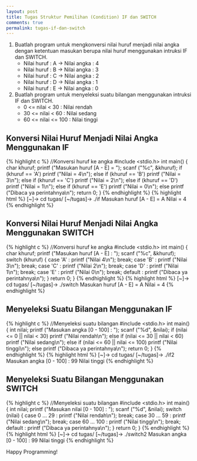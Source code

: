 ```yaml
---
layout: post
title: Tugas Struktur Pemilihan (Condition) IF dan SWITCH
comments: true
permalink: tugas-if-dan-switch
---
```


1. Buatlah program untuk mengkonversi nilai huruf menjadi nilai angka dengan ketentuan masukan berupa nilai huruf menggunakan intruksi IF dan SWITCH.
	* Nilai huruf : A -> Nilai angka : 4
	* Nilai huruf : B -> Nilai angka : 3
	* Nilai huruf : C -> Nilai angka : 2
	* Nilai huruf : D -> Nilai angka : 1
	* Nilai huruf : E -> Nilai angka : 0
2. Buatlah program untuk menyeleksi suatu bilangan menggunakan intruksi IF dan SWITCH.
	* 0 <= nilai < 30 : Nilai rendah
	* 30 <= nilai < 60 : Nilai sedang
	* 60 <= nilai <= 100 : Nilai tinggi

## Konversi Nilai Huruf Menjadi Nilai Angka Menggunakan IF
{% highlight c %}
//Konversi huruf ke angka
#include <stdio.h>
int main()
{
	char khuruf;
	printf ("Masukan huruf [A - E] = ");
	scanf ("%c", &khuruf);
	if (khuruf == 'A')
		printf ("Nilai = 4\n");
	else
		if (khuruf == 'B')
			printf ("Nilai = 3\n");
		else
			if (khuruf == 'C')
				printf ("Nilai = 2\n");
			else
				if (khuruf == 'D')
					printf ("Nilai = 1\n");
				else
					if (khuruf == 'E')
						printf ("Nilai = 0\n");
					else
						printf ("Dibaca ya perintahnya\n");
	return 0;
}
{% endhighlight %}
{% highlight html %}
[~]-> cd tugas/
[~/tugas]-> ./if
Masukan huruf [A - E] = A
Nilai = 4
{% endhighlight %}

## Konversi Nilai Huruf Menjadi Nilai Angka Menggunakan SWITCH
{% highlight c %}
//Konversi huruf ke angka
#include <stdio.h>
int main()
{
	char khuruf;
	printf ("Masukan huruf [A - E] : ");
	scanf ("%c", &khuruf);
	switch (khuruf)
	{
		case 'A' : printf ("Nilai 4\n"); break;
		case 'B' : printf ("Nilai 3\n"); break;
		case 'C' : printf ("Nilai 2\n"); break;
		case 'D' : printf ("Nilai 1\n"); break;
		case 'E' : printf ("Nilai 0\n"); break;
		default  : printf ("Dibaca ya perintahnya\n");
	}
	return 0;
}
{% endhighlight %}
{% highlight html %}
[~]-> cd tugas/
[~/tugas]-> ./switch
Masukan huruf [A - E] = A
Nilai = 4
{% endhighlight %}

## Menyeleksi Suatu Bilangan Menggunakan IF
{% highlight c %}
//Menyeleksi suatu bilangan
#include <stdio.h>
int main()
{
	int nilai;
	printf ("Masukan angka [0 - 100] : ");
	scanf ("%d", &nilai);
	if (nilai <= 0 || nilai < 30)
		printf ("Nilai rendah\n");
	else
		if (nilai <= 30 || nilai < 60)
			printf ("Nilai sedang\n");
		else
			if (nilai <= 60 || nilai <= 100)
				printf ("Nilai tinggi\n");
			else
				printf ("Dibaca ya perintahnya\n");
	return 0;
}
{% endhighlight %}
{% highlight html %}
[~]-> cd tugas/
[~/tugas]-> ./if2
Masukan angka [0 - 100] : 99
Nilai tinggi
{% endhighlight %}

## Menyeleksi Suatu Bilangan Menggunakan SWITCH
{% highlight c %}
//Menyeleksi suatu bilangan
#include <stdio.h>
int main()
{
	int nilai;
	printf ("Masukan nilai [0 - 100] : ");
	scanf ("%d", &nilai);
	switch (nilai)
	{
		case 0 ... 29 : printf ("Nilai rendah\n"); break;
		case 30 ... 59 : printf ("Nilai sedang\n"); break;
		case 60 ... 100 : printf ("Nilai tinggi\n"); break;
		default : printf ("Dibaca ya perintahnya\n");
	}
	return 0;
}
{% endhighlight %}
{% highlight html %}
[~]-> cd tugas/
[~/tugas]-> ./switch2
Masukan angka [0 - 100] : 99
Nilai tinggi
{% endhighlight %}

Happy Programming!
